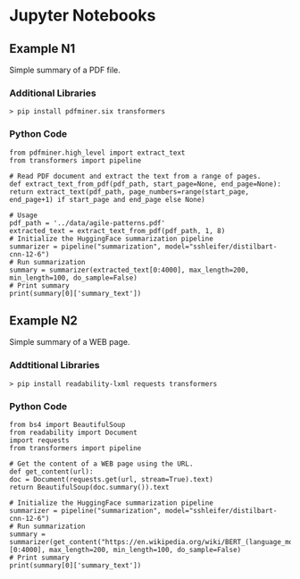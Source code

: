 # Jupyter Notebooks

## Example N1

Simple summary of a PDF file.

### Additional Libraries

    > pip install pdfminer.six transformers

### Python Code

    from pdfminer.high_level import extract_text
    from transformers import pipeline
    
    # Read PDF document and extract the text from a range of pages.
    def extract_text_from_pdf(pdf_path, start_page=None, end_page=None):
    return extract_text(pdf_path, page_numbers=range(start_page, end_page+1) if start_page and end_page else None)
    
    # Usage
    pdf_path = '../data/agile-patterns.pdf'
    extracted_text = extract_text_from_pdf(pdf_path, 1, 8)
    # Initialize the HuggingFace summarization pipeline
    summarizer = pipeline("summarization", model="sshleifer/distilbart-cnn-12-6")
    # Run summarization
    summary = summarizer(extracted_text[0:4000], max_length=200, min_length=100, do_sample=False)
    # Print summary
    print(summary[0]['summary_text'])

## Example N2

Simple summary of a WEB page.

### Addtitional Libraries

    > pip install readability-lxml requests transformers

### Python Code

    from bs4 import BeautifulSoup
    from readability import Document
    import requests
    from transformers import pipeline
    
    # Get the content of a WEB page using the URL.
    def get_content(url):
    doc = Document(requests.get(url, stream=True).text)
    return BeautifulSoup(doc.summary()).text
    
    # Initialize the HuggingFace summarization pipeline
    summarizer = pipeline("summarization", model="sshleifer/distilbart-cnn-12-6")
    # Run summarization
    summary = summarizer(get_content("https://en.wikipedia.org/wiki/BERT_(language_model)")[0:4000], max_length=200, min_length=100, do_sample=False)
    # Print summary
    print(summary[0]['summary_text'])

